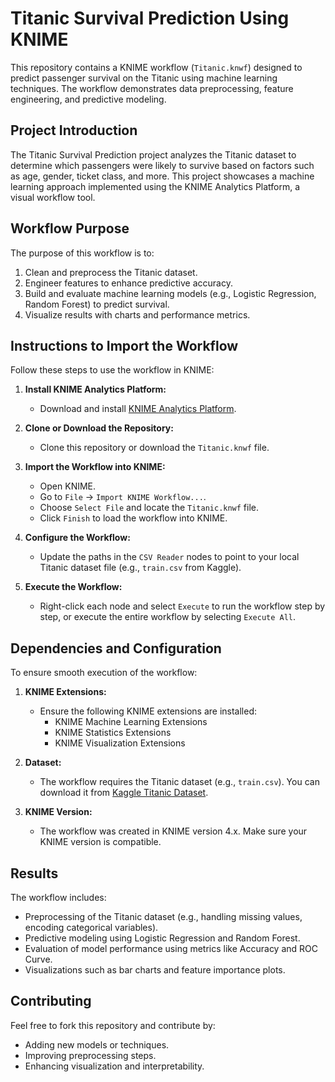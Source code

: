 
# Titanic Survival Prediction Using KNIME

This repository contains a KNIME workflow (`Titanic.knwf`) designed to predict passenger survival on the Titanic using machine learning techniques. The workflow demonstrates data preprocessing, feature engineering, and predictive modeling.

## Project Introduction

The Titanic Survival Prediction project analyzes the Titanic dataset to determine which passengers were likely to survive based on factors such as age, gender, ticket class, and more. This project showcases a machine learning approach implemented using the KNIME Analytics Platform, a visual workflow tool.

## Workflow Purpose

The purpose of this workflow is to:
1. Clean and preprocess the Titanic dataset.
2. Engineer features to enhance predictive accuracy.
3. Build and evaluate machine learning models (e.g., Logistic Regression, Random Forest) to predict survival.
4. Visualize results with charts and performance metrics.

## Instructions to Import the Workflow

Follow these steps to use the workflow in KNIME:

1. **Install KNIME Analytics Platform:**
   - Download and install [KNIME Analytics Platform](https://www.knime.com/downloads).

2. **Clone or Download the Repository:**
   - Clone this repository or download the `Titanic.knwf` file.

3. **Import the Workflow into KNIME:**
   - Open KNIME.
   - Go to `File` → `Import KNIME Workflow...`.
   - Choose `Select File` and locate the `Titanic.knwf` file.
   - Click `Finish` to load the workflow into KNIME.

4. **Configure the Workflow:**
   - Update the paths in the `CSV Reader` nodes to point to your local Titanic dataset file (e.g., `train.csv` from Kaggle).

5. **Execute the Workflow:**
   - Right-click each node and select `Execute` to run the workflow step by step, or execute the entire workflow by selecting `Execute All`.

## Dependencies and Configuration

To ensure smooth execution of the workflow:
1. **KNIME Extensions:**
   - Ensure the following KNIME extensions are installed:
     - KNIME Machine Learning Extensions
     - KNIME Statistics Extensions
     - KNIME Visualization Extensions

2. **Dataset:**
   - The workflow requires the Titanic dataset (e.g., `train.csv`). You can download it from [Kaggle Titanic Dataset](https://www.kaggle.com/c/titanic).

3. **KNIME Version:**
   - The workflow was created in KNIME version 4.x. Make sure your KNIME version is compatible.

## Results

The workflow includes:
- Preprocessing of the Titanic dataset (e.g., handling missing values, encoding categorical variables).
- Predictive modeling using Logistic Regression and Random Forest.
- Evaluation of model performance using metrics like Accuracy and ROC Curve.
- Visualizations such as bar charts and feature importance plots.

## Contributing

Feel free to fork this repository and contribute by:
- Adding new models or techniques.
- Improving preprocessing steps.
- Enhancing visualization and interpretability.

